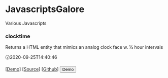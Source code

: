 # JavascriptsGalore
<link rel="stylesheet" href="src/button.css">


Various Javascripts

### clocktime

Returns a HTML entity that mimics an analog clock face w. ½ hour intervals

🕝2020-09-25T14:40:46 

[[Demo](test/clocktime.test.html)] [[Source](src/clocktime.js)] [[Github](https://clicketyclick.github.io/JavascriptsGalore/)]
<button onclick="window.location.href='test/clocktime.test.html'">Demo</button>
